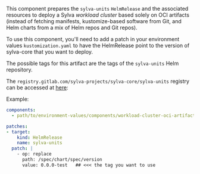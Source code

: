 This component prepares the `sylva-units` `HelmRelease` and the associated
resources to deploy a Sylva *workload cluster* based solely on OCI artifacts (instead
of fetching manifests, kustomize-based software from Git, and Helm charts
from a mix of Helm repos and Git repos).

To use this component, you'll need to add a patch in your environment values
`kustomization.yaml` to have the HelmRelease point to the version of sylva-core
that you want to deploy.

The possible tags for this artifact are the tags of the `sylva-units` Helm repository.

The `registry.gitlab.com/sylva-projects/sylva-core/sylva-units` registry can be
accessed at [here](https://gitlab.com/sylva-projects/sylva-core/container_registry/?search%5B%5D=sylva-units):

Example:

```yaml
components:
  - path/to/environment-values/components/workload-cluster-oci-artifacts

patches:
- target:
    kind: HelmRelease
    name: sylva-units
  patch: |
    - op: replace
      path: /spec/chart/spec/version
      value: 0.0.0-test   ## <<< the tag you want to use
```
